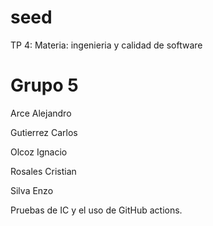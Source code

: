 # seed
TP 4: 
Materia: ingenieria y calidad de software
# Grupo 5
Arce Alejandro

Gutierrez Carlos

Olcoz Ignacio

Rosales Cristian

Silva Enzo

Pruebas de IC y el uso de GitHub actions.
